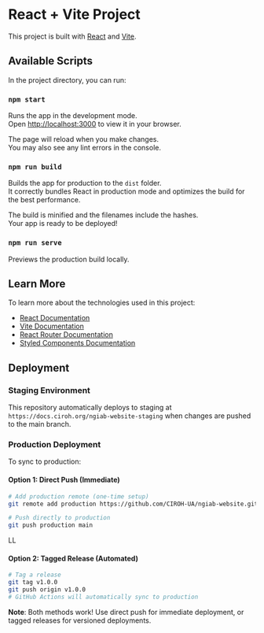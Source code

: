 # React + Vite Project

This project is built with [React](https://reactjs.org/) and [Vite](https://vitejs.dev/).

## Available Scripts

In the project directory, you can run:

### `npm start`

Runs the app in the development mode.\
Open [http://localhost:3000](http://localhost:3000) to view it in your browser.

The page will reload when you make changes.\
You may also see any lint errors in the console.

### `npm run build`

Builds the app for production to the `dist` folder.\
It correctly bundles React in production mode and optimizes the build for the best performance.

The build is minified and the filenames include the hashes.\
Your app is ready to be deployed!

### `npm run serve`

Previews the production build locally.

## Learn More

To learn more about the technologies used in this project:

- [React Documentation](https://reactjs.org/)
- [Vite Documentation](https://vitejs.dev/guide/)
- [React Router Documentation](https://reactrouter.com/)
- [Styled Components Documentation](https://styled-components.com/docs)


## Deployment

### Staging Environment
This repository automatically deploys to staging at `https://docs.ciroh.org/ngiab-website-staging` when changes are pushed to the main branch.

### Production Deployment

To sync to production:

#### Option 1: Direct Push (Immediate)
```bash
# Add production remote (one-time setup)
git remote add production https://github.com/CIROH-UA/ngiab-website.git

# Push directly to production
git push production main
```
LL
#### Option 2: Tagged Release (Automated)
```bash
# Tag a release
git tag v1.0.0
git push origin v1.0.0
# GitHub Actions will automatically sync to production
```

**Note**: Both methods work! Use direct push for immediate deployment, or tagged releases for versioned deployments.
